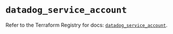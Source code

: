 # `datadog_service_account`

Refer to the Terraform Registry for docs: [`datadog_service_account`](https://registry.terraform.io/providers/datadog/datadog/3.59.1/docs/resources/service_account).

